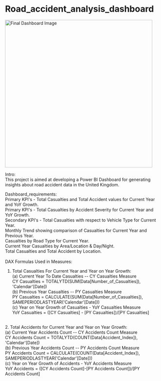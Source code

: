 # Road_accident_analysis_dashboard

<img width="484" alt="Final Dashboard Image" src="https://github.com/user-attachments/assets/05ae001d-8b98-4bf7-9b75-905beb6e0637">


Intro:<br/>
This project is aimed at developing a Power BI Dashboard for generating insights about road accident data in the United Kingdom.<br/>

Dashboard_requirements:<br/>
Primary KPI's - Total Casualties and Total Accident values for Current Year and YoY Growth.<br/>
Primary KPI's - Total Casualties by Accident Severity for Current Year and YoY Growth.<br/>
Secondary KPI's - Total Casualties with respect to Vehicle Type for Current Year.<br/>
Monthly Trend showing comparison of Casualties for Current Year and Previous Year.<br/>
Casualties by Road Type for Current Year.<br/>
Current Year Casualties by Area/Location & Day/Night.<br/>
Total Casualties and Total Accident by Location.<br/>
<br/>
DAX Formulas Used in Measures:<br/>
1. Total Casualties For Current Year and Year on Year Growth:<br/>
(a) Current Year To Date Casualties -- CY Casualties Measure<br/>
CY Casualties = TOTALYTD(SUM(Data[Number_of_Casualties]), 'Calendar'[Date])<br/>
(b) Previous Year Casualties -- PY Casualties Measure<br/>
PY Casualties = CALCULATE(SUM(Data[Number_of_Casualties]), SAMEPERIODLASTYEAR('Calendar'[Date]))<br/>
(c) Year on Year Growth of Casualties - YoY Casualties Measure<br/>
YoY Casualties = ([CY Casualties] - [PY Casualties])/[PY Casualties]<br/>
<br/>
2. Total Accidents for Current Year and Year on Year Growth:<br/>
(a) Current Year Accidents Count -- CY Accidents Count Measure<br/>
CY Accidents Count = TOTALYTD(COUNT(Data[Accident_Index]), 'Calendar'[Date])<br/>
(b) Previous Year Accidents Count -- PY Accidents Count Measure<br/>
PY Accidents Count = CALCULATE(COUNT(Data[Accident_Index]), SAMEPERIODLASTYEAR('Calendar'[Date]))<br/>
(c) Year on Year Growth of Accidents - YoY Accidents Measure<br/>
YoY Accidents = ([CY Accidents Count]-[PY Accidents Count])/[PY Accidents Count]<br/>
